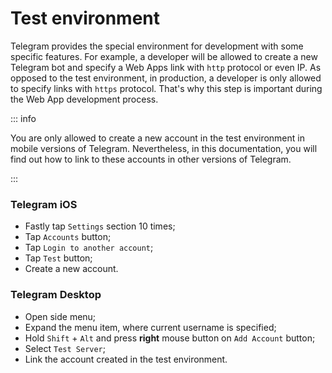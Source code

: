 # Test environment

Telegram provides the special environment for development with some specific features. For example,
a developer will be allowed to create a new Telegram bot and specify a Web Apps link with `http`
protocol or even IP. As opposed to the test environment, in production, a developer is only allowed
to specify links with `https` protocol. That's why this step is important during the Web App
development process.

::: info

You are only allowed to create a new account in the test environment in mobile versions of Telegram.
Nevertheless, in this documentation, you will find out how to link to these accounts in other
versions of Telegram.

:::

[//]: # (TODO: Other platforms?)

### Telegram iOS

- Fastly tap `Settings` section 10 times;
- Tap `Accounts` button;
- Tap `Login to another account`;
- Tap `Test` button;
- Create a new account.

### Telegram Desktop

- Open side menu;
- Expand the menu item, where current username is specified;
- Hold `Shift` + `Alt` and press **right** mouse button on `Add Account` button;
- Select `Test Server`;
- Link the account created in the test environment.